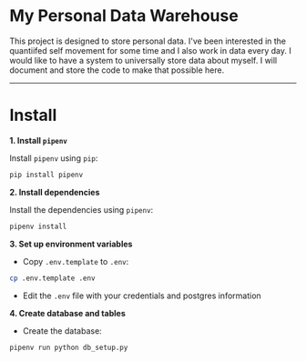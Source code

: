 # My Personal Data Warehouse

This project is designed to store personal data. I've been interested in the quantiifed self movement for some time and I also work in data every day. I would like to have a system to universally store data about myself. I will document and store the code to make that possible here.

--- 

# Install

**1. Install `pipenv`**

Install `pipenv` using `pip`:

```bash
pip install pipenv
```

**2. Install dependencies**

Install the dependencies using `pipenv`:

```bash
pipenv install
```

**3. Set up environment variables**

- Copy `.env.template` to `.env`:

```bash
cp .env.template .env
```

- Edit the `.env` file with your credentials and postgres information

**4. Create database and tables**

- Create the database:

```bash
pipenv run python db_setup.py
```
